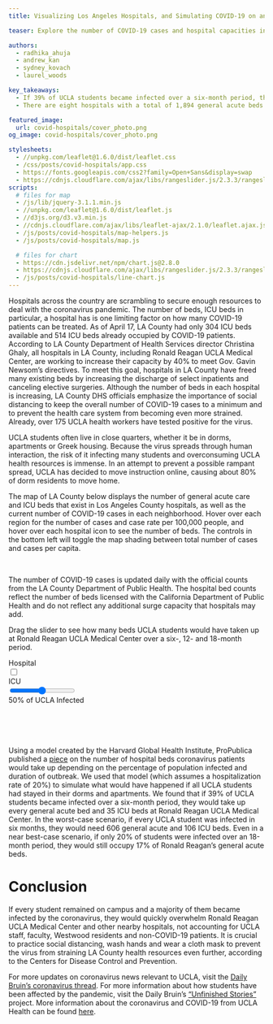 ```yaml
---
title: Visualizing Los Angeles Hospitals, and Simulating COVID-19 on an Unprotected UCLA

teaser: Explore the number of COVID-19 cases and hospital capacities in each neighborhood within Los Angeles County. What would have happened if UCLA students were on campus and became infected? We investigate the consequences.

authors:
  - radhika_ahuja
  - andrew_kan
  - sydney_kovach
  - laurel_woods

key_takeaways:
  - If 39% of UCLA students became infected over a six-month period, they alone would take up every general acute bed at Ronald Reagan UCLA Medical Center.
  - There are eight hospitals with a total of 1,894 general acute beds and 338 ICU beds within a five-mile radius of UCLA.

featured_image:
  url: covid-hospitals/cover_photo.png
og_image: covid-hospitals/cover_photo.png

stylesheets:
  - //unpkg.com/leaflet@1.6.0/dist/leaflet.css
  - /css/posts/covid-hospitals/app.css
  - https://fonts.googleapis.com/css2?family=Open+Sans&display=swap
  - https://cdnjs.cloudflare.com/ajax/libs/rangeslider.js/2.3.3/rangeslider.min.css
scripts:
  # files for map
  - /js/lib/jquery-3.1.1.min.js
  - //unpkg.com/leaflet@1.6.0/dist/leaflet.js
  - //d3js.org/d3.v3.min.js
  - //cdnjs.cloudflare.com/ajax/libs/leaflet-ajax/2.1.0/leaflet.ajax.js
  - /js/posts/covid-hospitals/map-helpers.js
  - /js/posts/covid-hospitals/map.js

  # files for chart
  - https://cdn.jsdelivr.net/npm/chart.js@2.8.0
  - https://cdnjs.cloudflare.com/ajax/libs/rangeslider.js/2.3.3/rangeslider.min.js
  - /js/posts/covid-hospitals/line-chart.js
---
```


Hospitals across the country are scrambling to secure enough resources to deal with the coronavirus pandemic. The number of beds, ICU beds in particular, a hospital has is one limiting factor on how many COVID-19 patients can be treated. As of April 17, LA County had only 304 ICU beds available and 514 ICU beds already occupied by COVID-19 patients. According to LA County Department of Health Services director Christina Ghaly, all hospitals in LA County, including Ronald Reagan UCLA Medical Center, are working to increase their capacity by 40% to meet Gov. Gavin Newsom’s directives. To meet this goal, hospitals in LA County have freed many existing beds by increasing the discharge of select inpatients and canceling elective surgeries. Although the number of beds in each hospital is increasing, LA County DHS officials emphasize the importance of social distancing to keep the overall number of COVID-19 cases to a minimum and to prevent the health care system from becoming even more strained. Already, over 175 UCLA health workers have tested positive for the virus.

UCLA students often live in close quarters, whether it be in dorms, apartments or Greek housing. Because the virus spreads through human interaction, the risk of it infecting many students and overconsuming UCLA health resources is immense. In an attempt to prevent a possible rampant spread, UCLA has decided to move instruction online, causing about 80% of dorm residents to move home.

The map of LA County below displays the number of general acute care and ICU beds that exist in Los Angeles County hospitals, as well as the current number of COVID-19 cases in each neighborhood. Hover over each region for the number of cases and case rate per 100,000 people, and hover over each hospital icon to see the number of beds. The controls in the bottom left will toggle the map shading between total number of cases and cases per capita.

<div id="map"></div>

<br/>

The number of COVID-19 cases is updated daily with the official counts from the LA County Department of Public Health. The hospital bed counts reflect the number of beds licensed with the California Department of Public Health and do not reflect any additional surge capacity that hospitals may add.

<script type="text/pyscript" src="python/corona-hospitals/map-scraping.py"></script>

Drag the slider to see how many beds UCLA students would have taken up at Ronald Reagan UCLA Medical Center over a six-, 12- and 18-month period.

<div>
  <div class="chart-wrapper">
    <div id="canvas-wrapper">
      <canvas id="line-chart"></canvas>
    </div>
    <div id="toggle-wrapper">
      <div class="toggle-option">Hospital</div>
      <div>
      <label class="switch">
        <input type="checkbox" onclick="update_line_chart(null, this.checked); update_legend(this.checked);">
        <span class='toggle'></span>
      </label>
      </div>
      <div class="toggle-option">ICU</div>
    </div>
  </div>

  <div id="slider-wrapper">
    <div>
      <input type="range" min="1" max="100" value="50" class="slider" oninput="display_slider_value(this.value, null); update_line_chart(this.value);">
    </div>
    <div id="slider-num">
      <span><span id="percentage-num">50%</span> of UCLA Infected</span>
    </div>
  </div>

  <div id="custom-legend">
    <div class="legend-marker" id="m-total"></div><span class="legend-label" id="total"></span> <br>
    <div class="legend-marker" id="m-ugrad"></div><span class="legend-label" id="ugrad"></span> <br>
    <div class="legend-marker" id="m-grad"></div><span class="legend-label" id="grad"></span> <br>
    <div class="legend-marker" id="m-tot"></div><span class="legend-label" id="tot"></span> <br>
  </div>
</div>

Using a model created by the Harvard Global Health Institute, ProPublica published a <a href="https://projects.propublica.org/graphics/covid-hospitals">piece</a> on the number of hospital beds coronavirus patients would take up depending on the percentage of population infected and duration of outbreak. We used that model (which assumes a hospitalization rate of 20%) to simulate what would have happened if all UCLA students had stayed in their dorms and apartments. We found that if 39% of UCLA students became infected over a six-month period, they would take up every general acute bed and 35 ICU beds at Ronald Reagan UCLA Medical Center. In the worst-case scenario, if every UCLA student was infected in six months, they would need 606 general acute and 106 ICU beds. Even in a near best-case scenario, if only 20% of students were infected over an 18-month period, they would still occupy 17% of Ronald Reagan’s general acute beds.

# Conclusion

If every student remained on campus and a majority of them became infected by the coronavirus, they would quickly overwhelm Ronald Reagan UCLA Medical Center and other nearby hospitals, not accounting for UCLA staff, faculty, Westwood residents and non-COVID-19 patients. It is crucial to practice social distancing, wash hands and wear a cloth mask to prevent the virus from straining LA County health resources even further, according to the Centers for Disease Control and Prevention.

For more updates on coronavirus news relevant to UCLA, visit the <a href="https://features.dailybruin.com/2020/covid-19/">Daily Bruin’s coronavirus thread</a>. For more information about how students have been affected by the pandemic, visit the Daily Bruin’s <a href="https://covidstories.dailybruin.com/">“Unfinished Stories”</a> project. More information about the coronavirus and COVID-19 from UCLA Health can be found <a href="https://www.uclahealth.org/coronavirus">here</a>.
